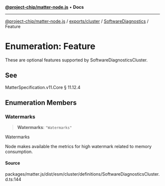 [**@project-chip/matter-node.js**](../../../../../README.md) • **Docs**

***

[@project-chip/matter-node.js](../../../../../modules.md) / [exports/cluster](../../../README.md) / [SoftwareDiagnostics](../README.md) / Feature

# Enumeration: Feature

These are optional features supported by SoftwareDiagnosticsCluster.

## See

MatterSpecification.v11.Core § 11.12.4

## Enumeration Members

### Watermarks

> **Watermarks**: `"Watermarks"`

Watermarks

Node makes available the metrics for high watermark related to memory consumption.

#### Source

packages/matter.js/dist/esm/cluster/definitions/SoftwareDiagnosticsCluster.d.ts:144
